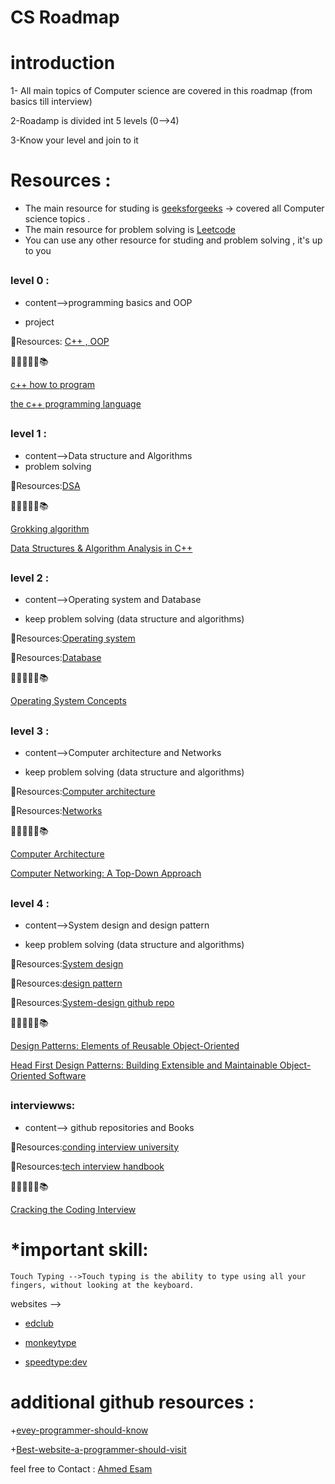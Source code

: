 # CS Roadmap

# introduction
1- All main topics of Computer science are covered in this roadmap (from basics till interview)

2-Roadamp is divided int 5 levels (0-->4)

3-Know your level and join to it

# Resources :
+ The main resource for studing is [geeksforgeeks](https://www.geeksforgeeks.org/) -> covered all Computer science topics .
+ The main resource for problem solving is [Leetcode](https://leetcode.com/problemset/)
+ You can use any other resource for studing and problem solving , it's up to you 

##
### level 0 :
 + content-->programming basics 
and OOP

+ project

 💎Resources: [C++ , OOP](https://www.geeksforgeeks.org/c-plus-plus/)

 
   📖📕📔📗📘📚 
   
   [c++ how to program](https://www.amazon.com/How-Program-10th-Paul-Deitel/dp/9332585733)
   
   [the c++ programming language ](https://a.co/d/9zW7nME)
   


##
### level 1 :
 + content-->Data structure
and Algorithms
 + problem solving

  💎Resources:[DSA](https://www.geeksforgeeks.org/learn-data-structures-and-algorithms-dsa-tutorial/?ref=shm)

📖📕📔📗📘📚
 
[Grokking algorithm](https://a.co/d/eSXrera)


[Data Structures & Algorithm Analysis in C++](https://a.co/d/62TaU4i)
##
### level 2 :
 + content-->Operating system and Database

+ keep problem solving (data structure and algorithms)

💎Resources:[Operating system](https://www.geeksforgeeks.org/operating-systems/?ref=shm)

💎Resources:[Database](https://www.geeksforgeeks.org/dbms/?ref=shm)

📖📕📔📗📘📚

[Operating System Concepts](https://a.co/d/76pZBdh)




##
### level 3 :
 + content-->Computer architecture and Networks
  
+ keep problem solving (data structure and algorithms)

💎Resources:[Computer architecture](https://www.geeksforgeeks.org/computer-organization-and-architecture-tutorials/?ref=shm)

💎Resources:[Networks](https://www.geeksforgeeks.org/basics-computer-networking/?ref=header_outind)

📖📕📔📗📘📚

[Computer Architecture](https://a.co/d/4ni073R)

[Computer Networking: A Top-Down Approach](https://a.co/d/f5QCdZi)
##
### level 4 :
 + content-->System design and design pattern

  + keep problem solving (data structure and algorithms)

💎Resources:[System design](https://www.geeksforgeeks.org/system-design-tutorial/)

💎Resources:[design pattern](https://www.geeksforgeeks.org/software-design-patterns/?ref=shm)

💎Resources:[System-design  github repo](https://github.com/donnemartin/system-design-primer)

📖📕📔📗📘📚

[Design Patterns: Elements of Reusable Object-Oriented](https://a.co/d/8wVlv9j)

[Head First Design Patterns: Building Extensible and Maintainable Object-Oriented Software](https://a.co/d/4IhZ37O)

##
### interviewws:
 + content--> github repositories
and Books

💎Resources:[conding interview university](https://github.com/jwasham/coding-interview-university)

💎Resources:[tech interview handbook](https://github.com/yangshun/tech-interview-handbook)

📖📕📔📗📘📚

[Cracking the Coding Interview](https://a.co/d/aDQmymi)

#

#

# *important skill:
    Touch Typing -->Touch typing is the ability to type using all your fingers, without looking at the keyboard.
 websites -->

+ [edclub](https://www.edclub.com/)


+ [monkeytype](https://monkeytype.com/)

+ [speedtype:dev](https://www.speedtyper.dev/)

#
#

# additional github resources :
 +[evey-programmer-should-know](https://github.com/mtdvio/every-programmer-should-know)

 +[Best-website-a-programmer-should-visit](https://github.com/sdmg15/Best-websites-a-programmer-should-visit)


feel free to Contact :
[Ahmed Esam](https://www.linkedin.com/in/ahmed-esam-009983277/)


